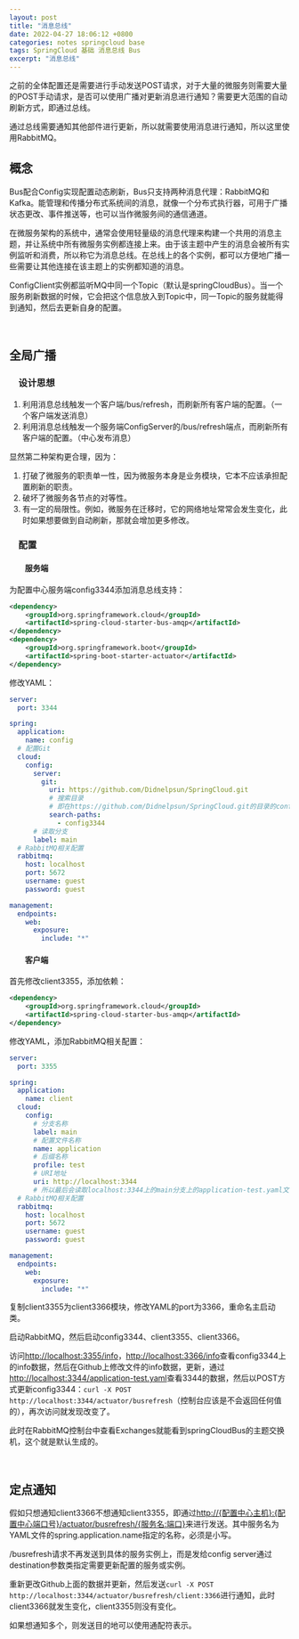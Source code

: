 ```yaml
---
layout: post
title: "消息总线"
date: 2022-04-27 18:06:12 +0800
categories: notes springcloud base
tags: SpringCloud 基础 消息总线 Bus
excerpt: "消息总线"
---
```


之前的全体配置还是需要进行手动发送POST请求，对于大量的微服务则需要大量的POST手动请求，是否可以使用广播对更新消息进行通知？需要更大范围的自动刷新方式，即通过总线。

通过总线需要通知其他部件进行更新，所以就需要使用消息进行通知，所以这里使用RabbitMQ。

## 概念

Bus配合Config实现配置动态刷新，Bus只支持两种消息代理：RabbitMQ和Kafka。能管理和传播分布式系统间的消息，就像一个分布式执行器，可用于广播状态更改、事件推送等，也可以当作微服务间的通信通道。

在微服务架构的系统中，通常会使用轻量级的消息代理来构建一个共用的消息主题，并让系统中所有微服务实例都连接上来。由于该主题中产生的消息会被所有实例监听和消费，所以称它为消息总线。在总线上的各个实例，都可以方便地广播一些需要让其他连接在该主题上的实例都知道的消息。

ConfigClient实例都监听MQ中同一个Topic（默认是springCloudBus）。当一个服务刷新数据的时候，它会把这个信息放入到Topic中，同一Topic的服务就能得到通知，然后去更新自身的配置。

&emsp;

## 全局广播

### &emsp;设计思想

1. 利用消息总线触发一个客户端/bus/refresh，而刷新所有客户端的配置。（一个客户端发送消息）
2. 利用消息总线触发一个服务端ConfigServer的/bus/refresh端点，而刷新所有客户端的配置。（中心发布消息）

显然第二种架构更合理，因为：

1. 打破了微服务的职责单一性，因为微服务本身是业务模块，它本不应该承担配置刷新的职责。
2. 破坏了微服务各节点的对等性。
3. 有一定的局限性。例如，微服务在迁移时，它的网络地址常常会发生变化，此时如果想要做到自动刷新，那就会增加更多修改。

### &emsp;配置

#### &emsp;&emsp;服务端

为配置中心服务端config3344添加消息总线支持：

```xml
<dependency>
    <groupId>org.springframework.cloud</groupId>
    <artifactId>spring-cloud-starter-bus-amqp</artifactId>
</dependency>
<dependency>
    <groupId>org.springframework.boot</groupId>
    <artifactId>spring-boot-starter-actuator</artifactId>
</dependency>
```

修改YAML：

```yaml
server:
  port: 3344

spring:
  application:
    name: config
  # 配置Git
  cloud:
    config:
      server:
        git:
          uri: https://github.com/Didnelpsun/SpringCloud.git
          # 搜索目录
          # 即在https://github.com/Didnelpsun/SpringCloud.git的目录的config3344包下找文件
          search-paths:
            - config3344
      # 读取分支
      label: main
  # RabbitMQ相关配置
  rabbitmq:
    host: localhost
    port: 5672
    username: guest
    password: guest

management:
  endpoints:
    web:
      exposure:
        include: "*"
```

#### &emsp;&emsp;客户端

首先修改client3355，添加依赖：

```xml
<dependency>
    <groupId>org.springframework.cloud</groupId>
    <artifactId>spring-cloud-starter-bus-amqp</artifactId>
</dependency>
```

修改YAML，添加RabbitMQ相关配置：

```yaml
server:
  port: 3355

spring:
  application:
    name: client
  cloud:
    config:
      # 分支名称
      label: main
      # 配置文件名称
      name: application
      # 后缀名称
      profile: test
      # URI地址
      uri: http://localhost:3344
      # 所以最后会读取localhost:3344上的main分支上的application-test.yaml文件
  # RabbitMQ相关配置
  rabbitmq:
    host: localhost
    port: 5672
    username: guest
    password: guest

management:
  endpoints:
    web:
      exposure:
        include: "*"
```

复制client3355为client3366模块，修改YAML的port为3366，重命名主启动类。

启动RabbitMQ，然后启动config3344、client3355、client3366。

访问<http://localhost:3355/info>，<http://localhost:3366/info>查看config3344上的info数据，然后在Github上修改文件的info数据，更新，通过<http://localhost:3344/application-test.yaml>查看3344的数据，然后以POST方式更新config3344：`curl -X POST http://localhost:3344/actuator/busrefresh`（控制台应该是不会返回任何值的），再次访问就发现改变了。

此时在RabbitMQ控制台中查看Exchanges就能看到springCloudBus的主题交换机，这个就是默认生成的。

&emsp;

## 定点通知

假如只想通知client3366不想通知client3355，即通过<http://{配置中心主机}:{配置中心端口号}/actuator/busrefresh/{服务名:端口}>来进行发送。其中服务名为YAML文件的spring.application.name指定的名称，必须是小写。

/busrefresh请求不再发送到具体的服务实例上，而是发给config server通过destination参数类指定需要更新配置的服务或实例。

重新更改Github上面的数据并更新，然后发送`curl -X POST http://localhost:3344/actuator/busrefresh/client:3366`进行通知，此时client3366就发生变化，client3355则没有变化。

如果想通知多个，则发送目的地可以使用通配符表示。
